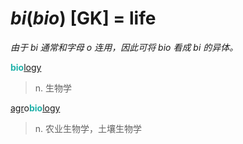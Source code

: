 # _bi_(_bio_) [GK] = life

*由于 _bi_ 通常和字母 o 连用，因此可将 _bio_ 看成 _bi_ 的异体。*

<b style="color: #20B2AA;">bio</b>[logy](-logy.md)
> n. 生物学

[agr](_agr_.md)o<b style="color: #20B2AA;">bio</b>[logy](-logy.md)
> n. 农业生物学，土壤生物学